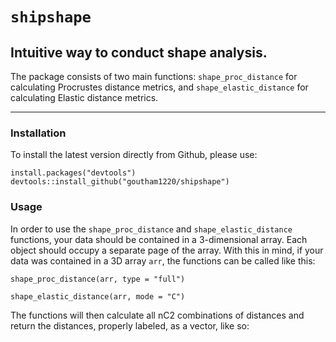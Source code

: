 # `shipshape`

## Intuitive way to conduct shape analysis.

The package consists of two main functions: `shape_proc_distance` for calculating Procrustes distance metrics, and `shape_elastic_distance` for calculating Elastic distance metrics.
 
---------------

### Installation

To install the latest version directly from Github, please use:
<pre><code>install.packages("devtools")
devtools::install_github("goutham1220/shipshape")
</code></pre>

### Usage

In order to use the `shape_proc_distance` and `shape_elastic_distance` functions, your data should be contained in a 3-dimensional array. 
Each object should occupy a separate page of the array. With this in mind, if your data was contained in a 3D array `arr`, the functions can be called like this:
<pre><code>shape_proc_distance(arr, type = "full")</code></pre>
<pre><code>shape_elastic_distance(arr, mode = "C")</code></pre>

The functions will then calculate all nC2 combinations of distances and return the distances, properly labeled, as a vector, like so:

